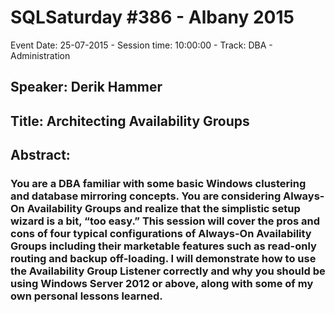 # SQLSaturday #386 - Albany 2015
Event Date: 25-07-2015 - Session time: 10:00:00 - Track: DBA - Administration
## Speaker: Derik Hammer
## Title: Architecting Availability Groups
## Abstract:
### You are a DBA familiar with some basic Windows clustering and database mirroring concepts. You are considering Always-On Availability Groups and realize that the simplistic setup wizard is a bit, “too easy.” This session will cover the pros and cons of four typical configurations of Always-On Availability Groups including their marketable features such as read-only routing and backup off-loading. I will demonstrate how to use the Availability Group Listener correctly and why you should be using Windows Server 2012 or above, along with some of my own personal lessons learned.
